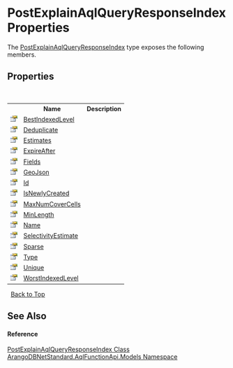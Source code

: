 # PostExplainAqlQueryResponseIndex Properties
 

The <a href="da0362a5-de95-6550-5569-177a7fbb9a53">PostExplainAqlQueryResponseIndex</a> type exposes the following members.


## Properties
&nbsp;<table><tr><th></th><th>Name</th><th>Description</th></tr><tr><td>![Public property](media/pubproperty.gif "Public property")</td><td><a href="02ea917d-6819-fc9a-6fdb-2681734e3ffb">BestIndexedLevel</a></td><td /></tr><tr><td>![Public property](media/pubproperty.gif "Public property")</td><td><a href="b32655b9-1518-94f3-da5d-f9a3af4a3ace">Deduplicate</a></td><td /></tr><tr><td>![Public property](media/pubproperty.gif "Public property")</td><td><a href="73c1cbd5-ad93-1874-058c-eb01bd2071d0">Estimates</a></td><td /></tr><tr><td>![Public property](media/pubproperty.gif "Public property")</td><td><a href="e8a39891-d8cf-37db-78b0-34a5d46104f7">ExpireAfter</a></td><td /></tr><tr><td>![Public property](media/pubproperty.gif "Public property")</td><td><a href="9111106b-57e3-b6af-82cc-54ab3836fb73">Fields</a></td><td /></tr><tr><td>![Public property](media/pubproperty.gif "Public property")</td><td><a href="5ecf8dfd-48cc-1536-6da7-0a93c48e3b10">GeoJson</a></td><td /></tr><tr><td>![Public property](media/pubproperty.gif "Public property")</td><td><a href="3091afad-73dc-f47d-1e30-a1faf909e316">Id</a></td><td /></tr><tr><td>![Public property](media/pubproperty.gif "Public property")</td><td><a href="058b731f-5965-a4bc-4fbb-c248d19ad5ae">IsNewlyCreated</a></td><td /></tr><tr><td>![Public property](media/pubproperty.gif "Public property")</td><td><a href="a4b5d482-0761-9233-7ac2-c192c7369f93">MaxNumCoverCells</a></td><td /></tr><tr><td>![Public property](media/pubproperty.gif "Public property")</td><td><a href="d7271130-2267-870a-079d-15b527165ad3">MinLength</a></td><td /></tr><tr><td>![Public property](media/pubproperty.gif "Public property")</td><td><a href="5dd24306-f916-c20f-8261-8c3394c14ef3">Name</a></td><td /></tr><tr><td>![Public property](media/pubproperty.gif "Public property")</td><td><a href="f49819ea-1484-b27d-1cd6-eeab94c53828">SelectivityEstimate</a></td><td /></tr><tr><td>![Public property](media/pubproperty.gif "Public property")</td><td><a href="ad53fbd5-9c6f-65c5-ce6e-e000d7214e61">Sparse</a></td><td /></tr><tr><td>![Public property](media/pubproperty.gif "Public property")</td><td><a href="64cf498b-3a7b-56c3-14a1-47eb0dca927e">Type</a></td><td /></tr><tr><td>![Public property](media/pubproperty.gif "Public property")</td><td><a href="3944ecfd-3273-bbce-8c3b-8521005adbf8">Unique</a></td><td /></tr><tr><td>![Public property](media/pubproperty.gif "Public property")</td><td><a href="24891384-dbd6-27e7-5ffd-e4f1a5227c5e">WorstIndexedLevel</a></td><td /></tr></table>&nbsp;
<a href="#postexplainaqlqueryresponseindex-properties">Back to Top</a>

## See Also


#### Reference
<a href="da0362a5-de95-6550-5569-177a7fbb9a53">PostExplainAqlQueryResponseIndex Class</a><br /><a href="e03acbe1-782e-533e-7ffe-cd51613ed54f">ArangoDBNetStandard.AqlFunctionApi.Models Namespace</a><br />